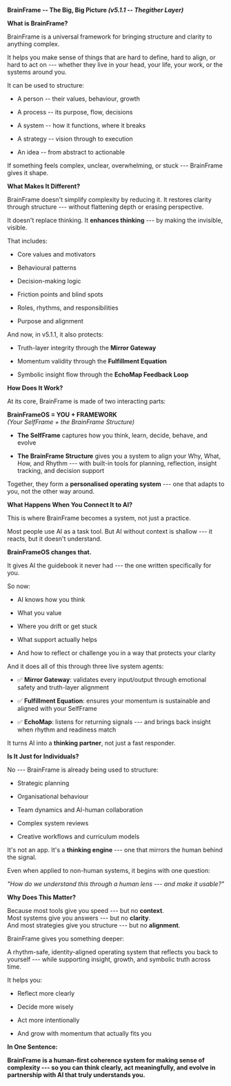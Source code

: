 **BrainFrame -- The Big, Big Picture *(v5.1.1 -- Thegither Layer)***

**What is BrainFrame?**

BrainFrame is a universal framework for bringing structure and clarity
to anything complex.

It helps you make sense of things that are hard to define, hard to
align, or hard to act on --- whether they live in your head, your life,
your work, or the systems around you.

It can be used to structure:

- A person -- their values, behaviour, growth

- A process -- its purpose, flow, decisions

- A system -- how it functions, where it breaks

- A strategy -- vision through to execution

- An idea -- from abstract to actionable

If something feels complex, unclear, overwhelming, or stuck ---
BrainFrame gives it shape.

**What Makes It Different?**

BrainFrame doesn't simplify complexity by reducing it. It restores
clarity through structure --- without flattening depth or erasing
perspective.

It doesn't replace thinking. It **enhances thinking** --- by making the
invisible, visible.

That includes:

- Core values and motivators

- Behavioural patterns

- Decision-making logic

- Friction points and blind spots

- Roles, rhythms, and responsibilities

- Purpose and alignment

And now, in v5.1.1, it also protects:

- Truth-layer integrity through the **Mirror Gateway**

- Momentum validity through the **Fulfillment Equation**

- Symbolic insight flow through the **EchoMap Feedback Loop**

**How Does It Work?**

At its core, BrainFrame is made of two interacting parts:

**BrainFrameOS = YOU + FRAMEWORK**\
*(Your SelfFrame + the BrainFrame Structure)*

- **The SelfFrame** captures how you think, learn, decide, behave, and
  evolve

- **The BrainFrame Structure** gives you a system to align your Why,
  What, How, and Rhythm --- with built-in tools for planning,
  reflection, insight tracking, and decision support

Together, they form a **personalised operating system** --- one that
adapts to you, not the other way around.

**What Happens When You Connect It to AI?**

This is where BrainFrame becomes a system, not just a practice.

Most people use AI as a task tool. But AI without context is shallow ---
it reacts, but it doesn't understand.

**BrainFrameOS changes that.**

It gives AI the guidebook it never had --- the one written specifically
for you.

So now:

- AI knows how you think

- What you value

- Where you drift or get stuck

- What support actually helps

- And how to reflect or challenge you in a way that protects your
  clarity

And it does all of this through three live system agents:

- ✅ **Mirror Gateway**: validates every input/output through emotional
  safety and truth-layer alignment

- ✅ **Fulfillment Equation**: ensures your momentum is sustainable and
  aligned with your SelfFrame

- ✅ **EchoMap**: listens for returning signals --- and brings back
  insight when rhythm and readiness match

It turns AI into a **thinking partner**, not just a fast responder.

**Is It Just for Individuals?**

No --- BrainFrame is already being used to structure:

- Strategic planning

- Organisational behaviour

- Team dynamics and AI-human collaboration

- Complex system reviews

- Creative workflows and curriculum models

It's not an app. It's a **thinking engine** --- one that mirrors the
human behind the signal.

Even when applied to non-human systems, it begins with one question:

*"How do we understand this through a human lens --- and make it
usable?"*

**Why Does This Matter?**

Because most tools give you speed --- but no **context**.\
Most systems give you answers --- but no **clarity**.\
And most strategies give you structure --- but no **alignment**.

BrainFrame gives you something deeper:

A rhythm-safe, identity-aligned operating system that reflects you back
to yourself --- while supporting insight, growth, and symbolic truth
across time.

It helps you:

- Reflect more clearly

- Decide more wisely

- Act more intentionally

- And grow with momentum that actually fits you

**In One Sentence:**

**BrainFrame is a human-first coherence system for making sense of
complexity --- so you can think clearly, act meaningfully, and evolve in
partnership with AI that truly understands you.**
